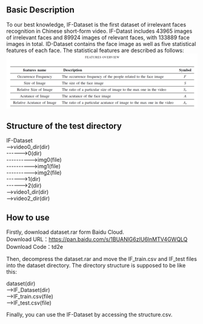 ## Basic Description
To our best knowledge, IF-Dataset is the first dataset of irrelevant faces recognition in Chinese short-form video. 
IF-Datast includes 43965 images of irrelevant faces and 89924 images of relevant faces, with 133889 face images in total. 
ID-Dataset contains the face image as well as five statistical features of each face. The statistical features are described as follows:  
![avatar](features_description.PNG)

## Structure of the test directory
IF-Dataset</br>
-->video0_dir(dir)</br> 
------>0(dir)</br>
---------->img0(file)</br>
---------->img1(file)</br>
---------->img2(file)</br>
------>1(dir)</br> 
------>2(dir)</br> 
-->video1_dir(dir)</br>
-->video2_dir(dir)</br>
## How to use
Firstly, download dataset.rar form Baidu Cloud.  
Download URL：https://pan.baidu.com/s/1BUANlG6zIU6lnMTV4GWQLQ   
Download Code：td2e 

Then, decompress the dataset.rar and move the IF_train.csv and IF_test files into the dataset directory. The directory structure is supposed to be like this:

dataset(dir)</br>
-->IF_Dataset(dir)</br>
-->IF_train.csv(file)</br>
-->IF_test.csv(file)</br>

Finally, you can use the IF-Dataset by accessing the structure.csv.